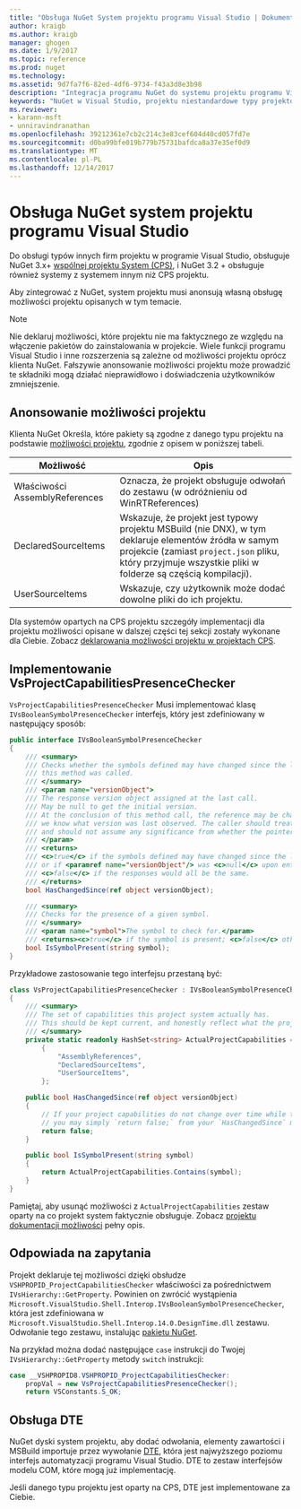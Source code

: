 ```yaml
---
title: "Obsługa NuGet System projektu programu Visual Studio | Dokumentacja firmy Microsoft"
author: kraigb
ms.author: kraigb
manager: ghogen
ms.date: 1/9/2017
ms.topic: reference
ms.prod: nuget
ms.technology: 
ms.assetid: 9d7fa7f6-82ed-4df6-9734-f43a3d8e3b98
description: "Integracja programu NuGet do systemu projektu programu Visual Studio dla typów projektów innych firm."
keywords: "NuGet w Visual Studio, projektu niestandardowe typy projektów Visual Studio"
ms.reviewer:
- karann-msft
- unniravindranathan
ms.openlocfilehash: 39212361e7cb2c214c3e83cef604d40cd057fd7e
ms.sourcegitcommit: d0ba99bfe019b779b75731bafdca8a37e35ef0d9
ms.translationtype: MT
ms.contentlocale: pl-PL
ms.lasthandoff: 12/14/2017
---
```

# <a name="nuget-support-for-the-visual-studio-project-system"></a>Obsługa NuGet system projektu programu Visual Studio

Do obsługi typów innych firm projektu w programie Visual Studio, obsługuje NuGet 3.x+ [wspólnej projektu System (CPS)](https://github.com/Microsoft/VSProjectSystem/blob/master/doc/overview/intro.md), i NuGet 3.2 + obsługuje również systemy z systemem innym niż CPS projektu.

Aby zintegrować z NuGet, system projektu musi anonsują własną obsługę możliwości projektu opisanych w tym temacie.


> [!NOTE]
> Nie deklaruj możliwości, które projektu nie ma faktycznego ze względu na włączenie pakietów do zainstalowania w projekcie. Wiele funkcji programu Visual Studio i inne rozszerzenia są zależne od możliwości projektu oprócz klienta NuGet. Fałszywie anonsowanie możliwości projektu może prowadzić te składniki mogą działać nieprawidłowo i doświadczenia użytkowników zmniejszenie.

## <a name="advertise-project-capabilities"></a>Anonsowanie możliwości projektu

Klienta NuGet Określa, które pakiety są zgodne z danego typu projektu na podstawie [możliwości projektu](https://github.com/Microsoft/VSProjectSystem/blob/master/doc/overview/about_project_capabilities.md), zgodnie z opisem w poniższej tabeli.


|Możliwość|Opis|
|----------------|-----------|
|Właściwości AssemblyReferences|Oznacza, że projekt obsługuje odwołań do zestawu (w odróżnieniu od WinRTReferences)|
|DeclaredSourceItems|Wskazuje, że projekt jest typowy projektu MSBuild (nie DNX), w tym deklaruje elementów źródła w samym projekcie (zamiast `project.json` pliku, który przyjmuje wszystkie pliki w folderze są częścią kompilacji).|
|UserSourceItems|Wskazuje, czy użytkownik może dodać dowolne pliki do ich projektu.|

Dla systemów opartych na CPS projektu szczegóły implementacji dla projektu możliwości opisane w dalszej części tej sekcji zostały wykonane dla Ciebie. Zobacz [deklarowania możliwości projektu w projektach CPS](https://github.com/Microsoft/VSProjectSystem/blob/master/doc/overview/about_project_capabilities.md#how-to-declare-project-capabilities-in-your-project).

## <a name="implementing-vsprojectcapabilitiespresencechecker"></a>Implementowanie VsProjectCapabilitiesPresenceChecker

`VsProjectCapabilitiesPresenceChecker` Musi implementować klasę `IVsBooleanSymbolPresenceChecker` interfejs, który jest zdefiniowany w następujący sposób:

```cs
public interface IVsBooleanSymbolPresenceChecker
{
    /// <summary>
    /// Checks whether the symbols defined may have changed since the last time
    /// this method was called.
    /// </summary>
    /// <param name="versionObject">
    /// The response version object assigned at the last call.
    /// May be null to get the initial version.
    /// At the conclusion of this method call, the reference may be changed so that on a subsequent call
    /// we know what version was last observed. The caller should treat this value as an opaque object,
    /// and should not assume any significance from whether the pointer changed or not.
    /// </param>
    /// <returns>
    /// <c>true</c> if the symbols defined may have changed since the last call to this method
    /// or if <paramref name="versionObject"/> was <c>null</c> upon entering this method.
    /// <c>false</c> if the responses would all be the same.
    /// </returns>
    bool HasChangedSince(ref object versionObject);

    /// <summary>
    /// Checks for the presence of a given symbol.
    /// </summary>
    /// <param name="symbol">The symbol to check for.</param>
    /// <returns><c>true</c> if the symbol is present; <c>false</c> otherwise.</returns>
    bool IsSymbolPresent(string symbol);
}
```


Przykładowe zastosowanie tego interfejsu przestaną być:
    
```cs
class VsProjectCapabilitiesPresenceChecker : IVsBooleanSymbolPresenceChecker
{
    /// <summary>
    /// The set of capabilities this project system actually has.
    /// This should be kept current, and honestly reflect what the project can do.
    /// </summary>
    private static readonly HashSet<string> ActualProjectCapabilities = new HashSet<string>(StringComparer.OrdinalIgnoreCase)
        {
            "AssemblyReferences",
            "DeclaredSourceItems",
            "UserSourceItems",
        };

    public bool HasChangedSince(ref object versionObject)
    {
        // If your project capabilities do not change over time while the project is open,
        // you may simply `return false;` from your `HasChangedSince` method.
        return false;
    }

    public bool IsSymbolPresent(string symbol)
    {
        return ActualProjectCapabilities.Contains(symbol);
    }
}
```

Pamiętaj, aby usunąć możliwości z `ActualProjectCapabilities` zestaw oparty na co projekt system faktycznie obsługuje. Zobacz [projektu dokumentacji możliwości](https://github.com/Microsoft/VSProjectSystem/blob/master/doc/overview/project_capabilities.md) pełny opis.

## <a name="responding-to-queries"></a>Odpowiada na zapytania

Projekt deklaruje tej możliwości dzięki obsłudze `VSHPROPID_ProjectCapabilitiesChecker` właściwości za pośrednictwem `IVsHierarchy::GetProperty`. Powinien on zwrócić wystąpienia `Microsoft.VisualStudio.Shell.Interop.IVsBooleanSymbolPresenceChecker`, która jest zdefiniowana w `Microsoft.VisualStudio.Shell.Interop.14.0.DesignTime.dll` zestawu. Odwołanie tego zestawu, instalując [pakietu NuGet](https://www.nuget.org/packages/Microsoft.VisualStudio.Shell.Interop.14.0.DesignTime).

Na przykład można dodać następujące `case` instrukcji do Twojej `IVsHierarchy::GetProperty` metody `switch` instrukcji:

```cs
case __VSHPROPID8.VSHPROPID_ProjectCapabilitiesChecker:
    propVal = new VsProjectCapabilitiesPresenceChecker();
    return VSConstants.S_OK;
```


## <a name="dte-support"></a>Obsługa DTE

NuGet dyski system projektu, aby dodać odwołania, elementy zawartości i MSBuild importuje przez wywołanie [DTE](https://msdn.microsoft.com/library/mt452175.aspx), która jest najwyższego poziomu interfejs automatyzacji programu Visual Studio. DTE to zestaw interfejsów modelu COM, które mogą już implementację.

Jeśli danego typu projektu jest oparty na CPS, DTE jest implementowane za Ciebie.
